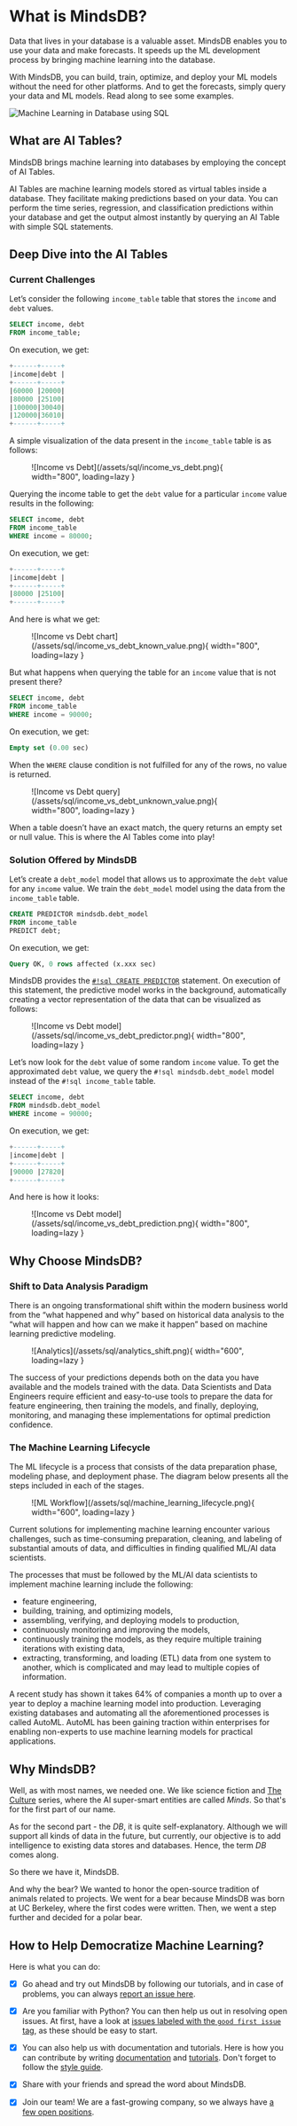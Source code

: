 # What is MindsDB?

Data that lives in your database is a valuable asset. MindsDB enables you to use your data and make forecasts. It speeds up the ML development process by bringing machine learning into the database.

With MindsDB, you can build, train, optimize, and deploy your ML models without the need for other platforms. And to get the forecasts, simply query your data and ML models. Read along to see some examples.

![Machine Learning in Database using SQL](/assets/what_is_mindsdb.png)

## What are AI Tables?

MindsDB brings machine learning into databases by employing the concept of AI Tables.

AI Tables are machine learning models stored as virtual tables inside a database. They facilitate making predictions based on your data. You can perform the time series, regression, and classification predictions within your database and get the output almost instantly by querying an AI Table with simple SQL statements.

## Deep Dive into the AI Tables

### Current Challenges

Let’s consider the following `income_table` table that stores the `income` and `debt` values.

```sql
SELECT income, debt 
FROM income_table;
```

On execution, we get:

```sql
+------+-----+
|income|debt |
+------+-----+
|60000 |20000|
|80000 |25100|
|100000|30040|
|120000|36010|
+------+-----+
```

A simple visualization of the data present in the `income_table` table is as follows:

<figure markdown> 
    ![Income vs Debt](/assets/sql/income_vs_debt.png){ width="800", loading=lazy  }
    <figcaption></figcaption>
</figure>

Querying the income table to get the `debt` value for a particular `income` value results in the following:

```sql
SELECT income, debt 
FROM income_table
WHERE income = 80000;
```

On execution, we get:

```sql
+------+-----+
|income|debt |
+------+-----+
|80000 |25100|
+------+-----+
```

And here is what we get:

<figure markdown> 
    ![Income vs Debt chart](/assets/sql/income_vs_debt_known_value.png){ width="800", loading=lazy  }
</figure>

But what happens when querying the table for an `income` value that is not present there?

```sql
SELECT income, debt
FROM income_table
WHERE income = 90000;
```

On execution, we get:

```sql
Empty set (0.00 sec)
```

When the `WHERE` clause condition is not fulfilled for any of the rows, no value is returned.

<figure markdown> 
    ![Income vs Debt query](/assets/sql/income_vs_debt_unknown_value.png){ width="800", loading=lazy  }
</figure>

When a table doesn’t have an exact match, the query returns an empty set or null value. This is where the AI Tables come into play!

### Solution Offered by MindsDB

Let’s create a `debt_model` model that allows us to approximate the `debt` value for any `income` value. We train the `debt_model` model using the data from the `income_table` table.

```sql
CREATE PREDICTOR mindsdb.debt_model
FROM income_table 
PREDICT debt;
```

On execution, we get:

```sql
Query OK, 0 rows affected (x.xxx sec)
```

MindsDB provides the [`#!sql CREATE PREDICTOR`](/sql/create/predictor/) statement. On execution of this statement, the predictive model works in the background, automatically creating a vector representation of the data that can be visualized as follows:

<figure markdown> 
    ![Income vs Debt model](/assets/sql/income_vs_debt_predictor.png){ width="800", loading=lazy  }
</figure>

Let’s now look for the `debt` value of some random `income` value. To get the approximated `debt` value, we query the `#!sql mindsdb.debt_model` model instead of the `#!sql income_table` table.

```sql
SELECT income, debt
FROM mindsdb.debt_model 
WHERE income = 90000;
```

On execution, we get:

```sql
+------+-----+
|income|debt |
+------+-----+
|90000 |27820|
+------+-----+
```

And here is how it looks:

<figure markdown> 
    ![Income vs Debt model](/assets/sql/income_vs_debt_prediction.png){ width="800", loading=lazy  }
</figure>

## Why Choose MindsDB?

### Shift to Data Analysis Paradigm

There is an ongoing transformational shift within the modern business world from the “what happened and why” based on historical data analysis to the “what will happen and how can we make it happen” based on machine learning predictive modeling.

<figure markdown> 
    ![Analytics](/assets/sql/analytics_shift.png){ width="600", loading=lazy  }
    <figcaption></figcaption>
</figure>

The success of your predictions depends both on the data you have available and the models trained with the data. Data Scientists and Data Engineers require efficient and easy-to-use tools to prepare the data for feature engineering, then training the models, and finally, deploying, monitoring, and managing these implementations for optimal prediction confidence.

### The Machine Learning Lifecycle

The ML lifecycle is a process that consists of the data preparation phase, modeling phase, and deployment phase. The diagram below presents all the steps included in each of the stages.

<figure markdown> 
    ![ML Workflow](/assets/sql/machine_learning_lifecycle.png){ width="600", loading=lazy  }
    <figcaption></figcaption>
</figure>

Current solutions for implementing machine learning encounter various challenges, such as time-consuming preparation, cleaning, and labeling of substantial amouts of data, and difficulties in finding qualified ML/AI data scientists.

The processes that must be followed by the ML/AI data scientists to implement machine learning include the following:
- feature engineering,
- building, training, and optimizing models,
- assembling, verifying, and deploying models to production,
- continuously monitoring and improving the models,
- continuously training the models, as they require multiple training iterations with existing data,
- extracting, transforming, and loading (ETL) data from one system to another, which is complicated and may lead to multiple copies of information.

A recent study has shown it takes 64% of companies a month up to over a year to deploy a machine learning model into production. Leveraging existing databases and automating all the aforementioned processes is called AutoML. AutoML has been gaining traction within enterprises for enabling non-experts to use machine learning models for practical applications.

## Why MindsDB?

Well, as with most names, we needed one. We like science fiction and [The Culture](https://en.wikipedia.org/wiki/The_Culture_(series)) series, where the AI super-smart entities are called *Minds*. So that's for the first part of our name.

As for the second part - the *DB*, it is quite self-explanatory. Although we will support all kinds of data in the future, but currently, our objective is to add intelligence to existing data stores and databases. Hence, the term *DB* comes along.

So there we have it, MindsDB.

And why the bear? We wanted to honor the open-source tradition of animals related to projects. We went for a bear because MindsDB was born at UC Berkeley, where the first codes were written. Then, we went a step further and decided for a polar bear.

## How to Help Democratize Machine Learning?

Here is what you can do:

- [X] Go ahead and try out MindsDB by following our tutorials, and in case of problems, you can always [report an issue here](https://github.com/mindsdb/mindsdb/issues/new/choose).

- [X] Are you familiar with Python? You can then help us out in resolving open issues. At first, have a look at [issues labeled with the `good first issue` tag](https://github.com/mindsdb/mindsdb/issues?q=is%3Aissue+is%3Aopen+label%3A%22good+first+issue%22), as these should be easy to start.

- [X] You can also help us with documentation and tutorials. Here is how you can contribute by writing [documentation](contribute/docs/) and [tutorials](contribute/tutorials/). Don't forget to follow the [style guide](docs-rules/).

- [X] Share with your friends and spread the word about MindsDB.

- [X] Join our team! We are a fast-growing company, so we always have [a few open positions](https://mindsdb.com/careers/).
